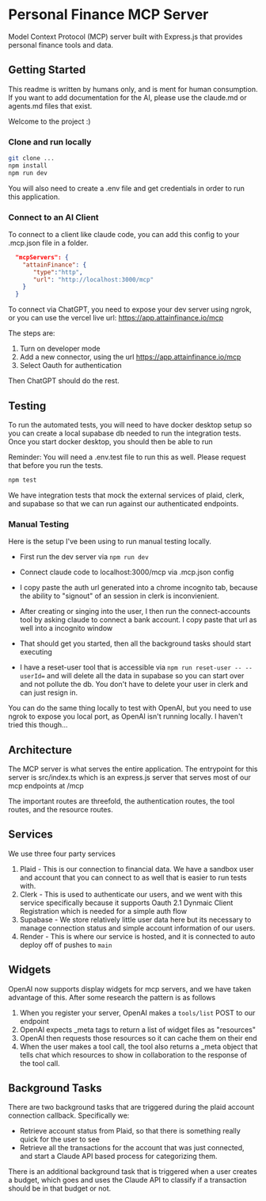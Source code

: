 # Personal Finance MCP Server

Model Context Protocol (MCP) server built with Express.js that provides personal finance tools and data.

## Getting Started

This readme is written by humans only, and is ment for human consumption. If you want to add documentation for the AI, please use the claude.md or agents.md files that exist.

Welcome to the project :) 

### Clone and run locally

```bash
git clone ...
npm install
npm run dev
```

You will also need to create a .env file and get credentials in order to run this application.

### Connect to an AI Client

To connect to a client like claude code, you can add this config to your .mcp.json file in a folder.

```json
  "mcpServers": {
    "attainFinance": {
       "type":"http",
       "url": "http://localhost:3000/mcp"
    }
  }
```

To connect via ChatGPT, you need to expose your dev server using ngrok, or you can use the vercel live url: https://app.attainfinance.io/mcp

The steps are:

1) Turn on developer mode
2) Add a new connector, using the url https://app.attainfinance.io/mcp
3) Select Oauth for authentication

Then ChatGPT should do the rest.

## Testing
To run the automated tests, you will need to have docker desktop setup so you can create a local supabase db needed to run the integration tests. Once you start docker desktop, you should then be able to run

Reminder: You will need a .env.test file to run this as well. Please request that before you run the tests.

```bash
npm test
```

We have integration tests that mock the external services of plaid, clerk, and supabase so that we can run against our authenticated endpoints. 

### Manual Testing

Here is the setup I've been using to run manual testing locally. 

* First run the dev server via `npm run dev`
* Connect claude code to localhost:3000/mcp via .mcp.json config
* I copy paste the auth url generated into a chrome incognito tab, because the ability to "signout" of an session in clerk is inconvienient.
* After creating or singing into the user, I then run the connect-accounts tool by asking claude to connect a bank account. I copy paste that url as well into a incognito window
* That should get you started, then all the background tasks should start executing

* I have a reset-user tool that is accessible via `npm run reset-user -- --userId=` and will delete all the data in supabase so you can start over and not pollute the db. You don't have to delete your user in clerk and can just resign in. 

You can do the same thing locally to test with OpenAI, but you need to use ngrok to expose you local port, as OpenAI isn't running locally. I haven't tried this though...


## Architecture 

The MCP server is what serves the entire application. The entrypoint for this server is src/index.ts which is an express.js server that serves most of our mcp endpoints at /mcp 

The important routes are threefold, the authentication routes, the tool routes, and the resource routes.

## Services

We use three four party services

1) Plaid - This is our connection to financial data. We have a sandbox user and account that you can connect to as well that is easier to run tests with. 
2) Clerk - This is used to authenticate our users, and we went with this service specifically because it supports Oauth 2.1 Dynmaic Client Registration which is needed for a simple auth flow
3) Supabase - We store relatively little user data here but its necessary to manage connection status and simple account information of our users.
4) Render - This is where our service is hosted, and it is connected to auto deploy off of pushes to `main`


## Widgets

OpenAI now supports display widgets for mcp servers, and we have taken advantage of this. After some research the pattern is as follows

1) When you register your server, OpenAI makes a `tools/list` POST to our endpoint
2) OpenAI expects _meta tags to return a list of widget files as "resources" 
3) OpenAI then requests those resources so it can cache them on their end
4) When the user makes a tool call, the tool also returns a _meta object that tells chat which resources to show in collaboration to the response of the tool call.

## Background Tasks
There are two background tasks that are triggered during the plaid account connection callback. Specifically we:

* Retrieve account status from Plaid, so that there is something really quick for the user to see
* Retrieve all the transactions for the account that was just connected, and start a Claude API based process for categorizing them.

There is an additional background task that is triggered when a user creates a budget, which goes and uses the Claude API to classify if a transaction should be in that budget or not. 